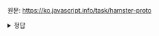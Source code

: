 원문: https://ko.javascript.info/task/hamster-proto

<details>
  <summary>정답</summary>

  하위 객체에서 eat 메서드 호출 시, this.stomach을 찾아 거슬러 올라가기 때문
  하위 객체에 stomach 프로퍼티를 두어 메서드 호출 시 프로토타입을 거슬러 올라가지 않게 해야함
</details>
